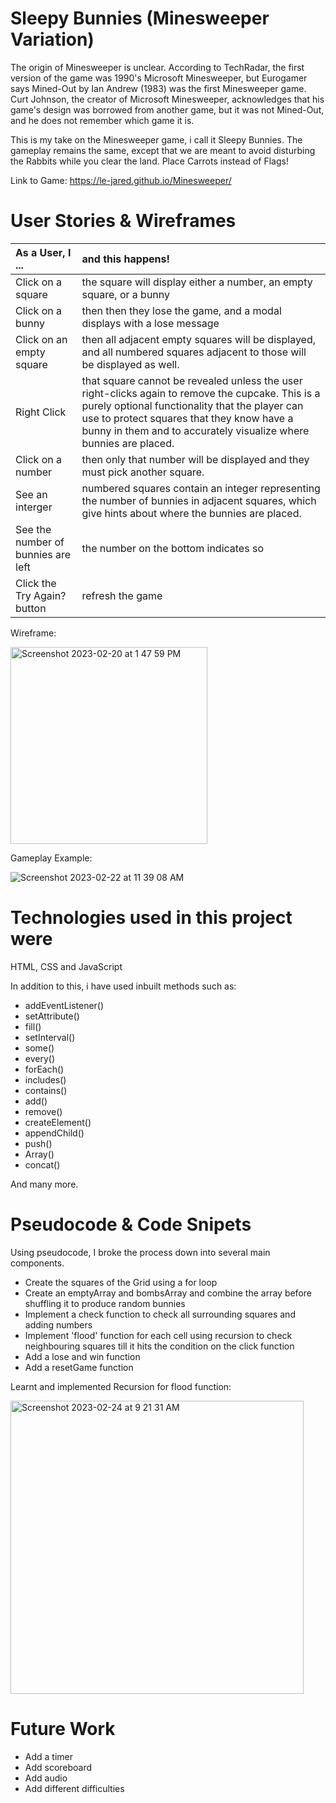 # Sleepy Bunnies (Minesweeper Variation)
The origin of Minesweeper is unclear. According to TechRadar, the first version of the game was 1990's Microsoft Minesweeper, but Eurogamer says Mined-Out by Ian Andrew (1983) was the first Minesweeper game. Curt Johnson, the creator of Microsoft Minesweeper, acknowledges that his game's design was borrowed from another game, but it was not Mined-Out, and he does not remember which game it is.

This is my take on the Minesweeper game, i call it Sleepy Bunnies. The gameplay remains the same, except that we are meant to avoid disturbing the Rabbits while you clear the land. Place Carrots instead of Flags!

Link to Game:
https://le-jared.github.io/Minesweeper/

# User Stories & Wireframes
| As a User, I ...                         |                 and this happens!    
| :--------------------------------------- |:-----------------------------------------------|
| Click on a square                        |  the square will display either a number, an empty square, or a bunny
| Click on a bunny                         |  then then they lose the game, and a modal displays with a lose message 
| Click on an empty square                 |  then all adjacent empty squares will be displayed, and all numbered squares adjacent to those will be displayed as well.
| Right Click                              |  that square cannot be revealed unless the user right-clicks again to remove the cupcake. This is a purely optional functionality that the player can use to protect squares that they know have a bunny in them and to accurately visualize where bunnies are placed.
| Click on a number                        |  then only that number will be displayed and they must pick another square.
| See an interger                          |  numbered squares contain an integer representing the number of bunnies in adjacent squares, which give hints about where the bunnies are placed.
| See the number of bunnies are left       |  the number on the bottom indicates so
| Click the Try Again? button              |  refresh the game

Wireframe:

<img width="315" alt="Screenshot 2023-02-20 at 1 47 59 PM" src="https://user-images.githubusercontent.com/68887503/220019702-044e28e7-f499-4ce6-b200-3cee00ab80dd.png">

Gameplay Example:

![Screenshot 2023-02-22 at 11 39 08 AM](https://user-images.githubusercontent.com/68887503/220515589-084c8165-d1da-426c-ba43-49f7306708c2.png)


# Technologies used in this project were

HTML, CSS and JavaScript

In addition to this, i have used inbuilt methods such as:

- addEventListener()
- setAttribute()
- fill()
- setInterval()
- some()
- every()
- forEach()
- includes()
- contains()
- add()
- remove()
- createElement()
- appendChild()
- push()
- Array()
- concat()

And many more.

# Pseudocode & Code Snipets 

Using pseudocode, I broke the process down into several main components.

- Create the squares of the Grid using a for loop
- Create an emptyArray and bombsArray and combine the array before shuffling it to produce random bunnies
- Implement a check function to check all surrounding squares and adding numbers 
- Implement 'flood' function for each cell using recursion to check neighbouring squares till it hits the condition on the click function
- Add a lose and win function
- Add a resetGame function


Learnt and implemented Recursion for flood function:

<img width="469" alt="Screenshot 2023-02-24 at 9 21 31 AM" src="https://user-images.githubusercontent.com/68887503/221068876-be108a4e-100c-462f-a571-48a924ae3943.png">


# Future Work
- Add a timer
- Add scoreboard
- Add audio
- Add different difficulties
